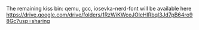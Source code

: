 The remaining kiss bin: qemu, gcc, iosevka-nerd-font will be available here https://drive.google.com/drive/folders/1RzWiKWceJOleHlRbql3Jd7pB64ro98Gc?usp=sharing
